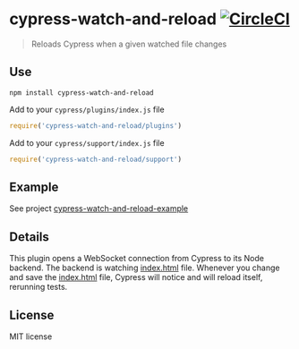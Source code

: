 # cypress-watch-and-reload [![CircleCI](https://circleci.com/gh/bahmutov/cypress-watch-and-reload.svg?style=svg)](https://circleci.com/gh/bahmutov/cypress-watch-and-reload)

> Reloads Cypress when a given watched file changes

## Use

```shell
npm install cypress-watch-and-reload
```

Add to your `cypress/plugins/index.js` file

```js
require('cypress-watch-and-reload/plugins')
```

Add to your `cypress/support/index.js` file

```js
require('cypress-watch-and-reload/support')
```

## Example

See project [cypress-watch-and-reload-example](https://github.com/bahmutov/cypress-watch-and-reload-example)

## Details

This plugin opens a WebSocket connection from Cypress to its Node backend. The backend is watching [index.html](index.html) file. Whenever you change and save the [index.html](index.html) file, Cypress will notice and will reload itself, rerunning tests.

## License

MIT license

